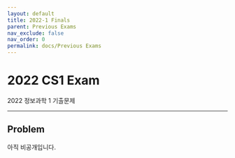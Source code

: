 ```yaml
---
layout: default
title: 2022-1 Finals
parent: Previous Exams
nav_exclude: false
nav_order: 0
permalink: docs/Previous Exams
---
```





# 2022 CS1 Exam
2022 정보과학 1 기출문제

- - -

## Problem
<!--[시험지 다운로드](https://drive.google.com/file/d/1VPQb5aYb6I9x6LELzcvnDzxniw2K2O3P/view?usp=sharing){: .btn }

> KSA 구글 계정만 다운로드 및 접근이 가능합니다.            
> 본 파일에 대한 저작권은 KAIST 부설 한국과학영재학교 수리정보과학부에 있습니다.                  
-->

아직 비공개입니다.